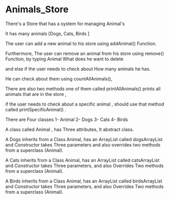 # Animals_Store
  
There's a Store that has a system for managing Animal's 

It has many animals [Dogs, Cats, Birds ]

The user can add a new animal to his store using addAnimal() Function.

Furthermore, The user can remove an animal from his store using remove() Function, 
by typing Animal What does he want to delete 

and else if the user needs to check about How many animals he has.

He can check about them using countAllAnimals(),

There are also two methods one of them 
called printAllAnimals() prints all animals that are in the store ,

if the user needs to check about a specific animal , should use that method called printSpecificAnimal() .


There are Four classes 
1- Animal
2- Dogs
3- Cats
4- Birds

A class called Animal , has Three attributes, It abstract class.

A Dogs inherits from a Class Animal, has an ArrayList called dogsArrayList and Constructor takes Three parameters and also overrides two methods from a superclass (Animal).

A Cats inherits from a Class Animal, has an ArrayList called catsArrayList and Constructor takes Three parameters, and also Overrides Two methods from a superclass (Animal).

A Birds inherits from a Class Animal, has an ArrayList called birdsArrayList and Constructor takes Three parameters, and also Overrides Two methods from a superclass (Animal).






